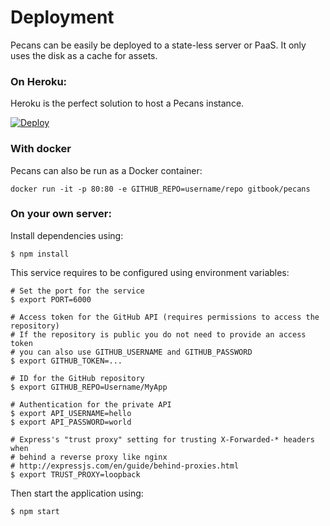 # Deployment

Pecans can be easily be deployed to a state-less server or PaaS. It only uses the disk as a cache for assets.

### On Heroku:

Heroku is the perfect solution to host a Pecans instance.

[![Deploy](https://www.herokucdn.com/deploy/button.png)](https://heroku.com/deploy)

### With docker

Pecans can also be run as a Docker container:

```
docker run -it -p 80:80 -e GITHUB_REPO=username/repo gitbook/pecans
```

### On your own server:

Install dependencies using:

```
$ npm install
```

This service requires to be configured using environment variables:

```
# Set the port for the service
$ export PORT=6000

# Access token for the GitHub API (requires permissions to access the repository)
# If the repository is public you do not need to provide an access token
# you can also use GITHUB_USERNAME and GITHUB_PASSWORD
$ export GITHUB_TOKEN=...

# ID for the GitHub repository
$ export GITHUB_REPO=Username/MyApp

# Authentication for the private API
$ export API_USERNAME=hello
$ export API_PASSWORD=world

# Express's "trust proxy" setting for trusting X-Forwarded-* headers when
# behind a reverse proxy like nginx
# http://expressjs.com/en/guide/behind-proxies.html
$ export TRUST_PROXY=loopback
```

Then start the application using:

```
$ npm start
```
